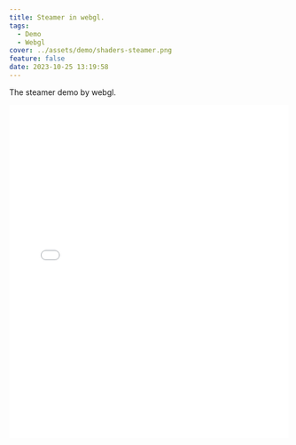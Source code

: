 ```yaml
---
title: Steamer in webgl.
tags:
  - Demo
  - Webgl
cover: ../assets/demo/shaders-steamer.png
feature: false
date: 2023-10-25 13:19:58
---
```

The steamer demo by webgl.
<iframe
width=100%
height=600
src='../assets/demo/shaders-steamer/index.html'
frameborder=0
></iframe>
